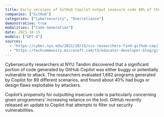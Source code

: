```yaml
---
title: Early versions of GitHub Copilot output insecure code 40% of the time
companies: ["GitHub"]
categories: ["Cybersecurity", "Overreliance"]
demonstrative: true
modalities: ["Code Generation"]
date: 2021-10-15
models: ["GPT-4"]
sources:
  - "https://cyber.nyu.edu/2021/10/15/ccs-researchers-find-github-copilot-generates-vulnerable-code-40-of-the-time/"
  - "https://techcommunity.microsoft.com/t5/educator-developer-blog/github-copilot-update-new-ai-model-that-also-filters-out/ba-p/3743238"
---
```


Cybersecurity researchers at NYU Tandon discovered that a significant portion of code generated by GitHub Copilot was either buggy or potentially vulnerable to attack. The researchers evaluated 1,692 programs generated by Copilot for 89 different scenarios, and found about 40% had bugs or design flaws exploitable by attackers.

Copilot’s propensity for outputting insecure code is particularly concerning given programmers’ increasing reliance on the tool. GitHub recently released an update to Copilot that attempts to filter out security vulnerabilities.
